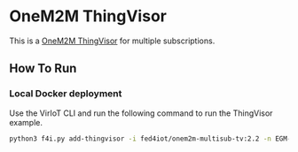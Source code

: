 # OneM2M ThingVisor
This is a [OneM2M ThingVisor](../ThingVisor_oneM2M_copy/README.md) for multiple subscriptions.

## How To Run

### Local Docker deployment

Use the VirIoT CLI and run the following command to run the ThingVisor example.

```bash
python3 f4i.py add-thingvisor -i fed4iot/onem2m-multisub-tv:2.2 -n EGM-Abbass-multiple -d "OneM2M data from EGM Abbass sensor (temperature and humidity" -p '{"CSEurl":"https://fed4iot.eglobalmark.com","origin":"Superman", "poaPort":"8089","cntArns":["Abbas123456/humidity/value","Abbas123456/temperature/value"],"poaIP":"127.0.0.1","vThingName":"EGM-Abbas123456","vThingDescription":"OneM2M data from multiple EGM Abbass sensors"}'
```